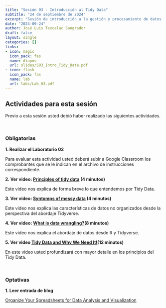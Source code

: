 ```yaml
---
title: "Sesión 03 - Introducción al Tidy Data"
subtitle: "24 de septiembre de 2024"
excerpt: "Sesión de introducción a la gestión y procesamiento de datos usando la filosofía del Tidy Data"
date: "2024-09-24"
author: José Luis Texcalac Sangrador
draft: false
layout: single
categories: []
links:
- icon: magic
  icon_pack: fas
  name: diapos
  url: slides/S03_Intro_Tidy_Data.pdf
- icon: flask
  icon_pack: fas
  name: lab
  url: labs/Lab_03.pdf
---
```


## Actividades para esta sesión 

Previo a esta sesión usted debió haber realizado las siguientes actividades.

&nbsp;

### Obligatorias

**1. Realizar el Laboratorio 02**

Para evaluar esta actividad usted deberá subir a Google Classroom los 
comprobantes que se le indican en el archivo de instrucciones correspondiente.

**2. Ver video: [Principles of tidy data](https://youtu.be/oQuupzfX9OQ) (4 minutos)**

Este video nos explica de forma breve lo que entendemos por Tidy Data.

**3. Ver video: [Syntomps of messy data](https://youtu.be/cdwMV7JuY-k) (4 minutos)**

Este video nos explica las características de datos no organizados desde la 
perspectiva del abordaje Tidyverse.

**4. Ver video: [What is data wrangling?](https://youtu.be/jOd65mR1zfw)(8 minutos)**

Este video nos explica el abordaje de datos desde R y Tidyverse.

**5. Ver video [Tidy Data and Why We Need It!](https://youtu.be/KW1laBLEiw0)(12 minutos)**

En este video usted profundizará con mayor detalle en los principios del Tidy Data.

&nbsp;


### Optativas

**1. Leer entrada de blog** 

[Organize Your Spreadsheets for Data Analysis and Visualization](https://towardsdatascience.com/organize-your-spreadsheets-for-data-analysis-and-visualization-b1985a31523a)

&nbsp;

